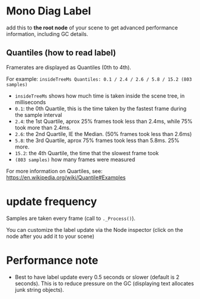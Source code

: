 ﻿# Mono Diag Label

add this to **the root node** of your scene to get advanced performance information, including GC details.

## Quantiles (how to read label)
Framerates are displayed as Quantiles (0th to 4th).  

For example:  ```insideTreeMs Quantiles: 0.1 / 2.4 / 2.6 / 5.8 / 15.2 (803 samples)```
- ```insideTreeMs``` shows how much time is taken inside the scene tree, in milliseconds
- ```0.1```:  the 0th Quartile, this is the time taken by the fastest frame during the sample interval
- ```2.4```: the 1st Quartile, aprox 25% frames took less than 2.4ms, while 75% took more than 2.4ms.
- ```2.6```: the 2nd Quartile, IE the Median.  (50% frames took less than 2.6ms)
- ```5.8```: the 3rd Quartile, aprox 75% frames took less than 5.8ms.  25% more.
- ```15.2```: the 4th Quartile, the time that the slowest frame took
- ```(803 samples)``` how many frames were measured


For more information on Quartiles, see: https://en.wikipedia.org/wiki/Quantile#Examples


# update frequency 

Samples are taken every frame (call to ```._Process()```).

You can customize the label update via the Node inspector (click on the node after you add it to your scene)

# Performance note

- Best to have label update every 0.5 seconds or slower (default is 2 seconds).  This is to reduce pressure on the GC  (displaying text allocates junk string objects).